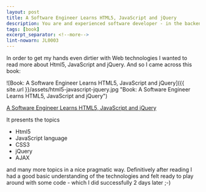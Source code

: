 ```yaml
---
layout: post
title: A Software Engineer Learns HTML5, JavaScript and jQuery
description: You are and experienced software developer - in the backend area? Now you want to get things done in the frontend? Here is where you should start.
tags: [book]
excerpt_separator: <!--more-->
lint-nowarn: JL0003
---
```


In order to get my hands even dirtier with Web technologies I wanted to read more about Html5, JavaScript and jQuery.
And so I came across this book:

![Book: A Software Engineer Learns HTML5, JavaScript and jQuery]({{ site.url }}/assets/html5-javascript-jquery.jpg "Book: A Software Engineer Learns HTML5, JavaScript and jQuery")

[A Software Engineer Learns HTML5, JavaScript and jQuery](https://www.amazon.com/Software-Engineer-Learns-JavaScript-jQuery/dp/1493692615/ref=sr_1_4?ie=UTF8&qid=1493896240&sr=8-4&keywords=jquery)
<!--more-->
It presents the topics

- Html5
- JavaScript language
- CSS3
- jQuery
- AJAX
 
and many more topics in a nice pragmatic way. Definitively after reading I had a good basic understanding of 
the technologies and felt ready to play around with some code - which I did successfully 2 days later ;-)